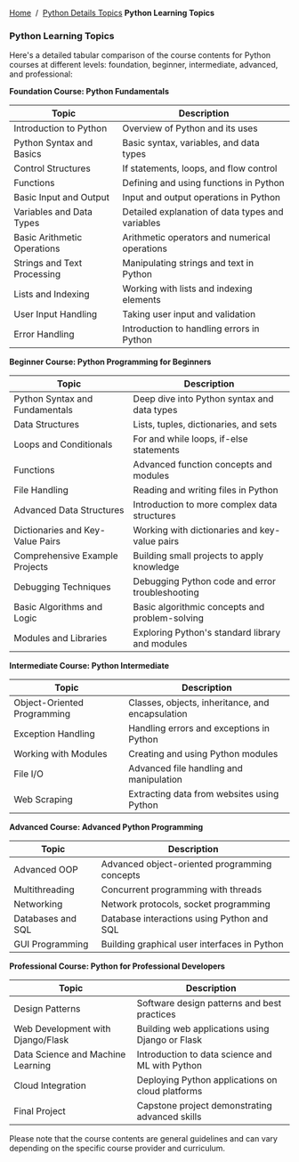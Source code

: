 <a href="/">Home</a>&nbsp;&nbsp;/&nbsp;&nbsp;<a href="/display_web_topic/python_details">Python Details Topics</a>
<b>Python Learning Topics</b>
<br>
### Python Learning Topics

Here's a detailed tabular comparison of the course contents for Python courses at different levels: foundation, beginner, intermediate, advanced, and professional:

**Foundation Course: Python Fundamentals**

| Topic                            | Description                                      |
|----------------------------------|--------------------------------------------------|
| Introduction to Python           | Overview of Python and its uses                  |
| Python Syntax and Basics         | Basic syntax, variables, and data types          |
| Control Structures               | If statements, loops, and flow control           |
| Functions                        | Defining and using functions in Python           |
| Basic Input and Output           | Input and output operations in Python            |
| Variables and Data Types         | Detailed explanation of data types and variables |
| Basic Arithmetic Operations      | Arithmetic operators and numerical operations    |
| Strings and Text Processing     | Manipulating strings and text in Python          |
| Lists and Indexing               | Working with lists and indexing elements         |
| User Input Handling              | Taking user input and validation                 |
| Error Handling                   | Introduction to handling errors in Python        |

**Beginner Course: Python Programming for Beginners**

| Topic                            | Description                                      |
|----------------------------------|--------------------------------------------------|
| Python Syntax and Fundamentals   | Deep dive into Python syntax and data types      |
| Data Structures                  | Lists, tuples, dictionaries, and sets            |
| Loops and Conditionals           | For and while loops, if-else statements         |
| Functions                        | Advanced function concepts and modules           |
| File Handling                    | Reading and writing files in Python              |
| Advanced Data Structures         | Introduction to more complex data structures     |
| Dictionaries and Key-Value Pairs | Working with dictionaries and key-value pairs   |
| Comprehensive Example Projects   | Building small projects to apply knowledge       |
| Debugging Techniques             | Debugging Python code and error troubleshooting |
| Basic Algorithms and Logic       | Basic algorithmic concepts and problem-solving   |
| Modules and Libraries            | Exploring Python's standard library and modules  |
**Intermediate Course: Python Intermediate**

| Topic                            | Description                                      |
|----------------------------------|--------------------------------------------------|
| Object-Oriented Programming      | Classes, objects, inheritance, and encapsulation |
| Exception Handling               | Handling errors and exceptions in Python         |
| Working with Modules             | Creating and using Python modules                |
| File I/O                         | Advanced file handling and manipulation          |
| Web Scraping                     | Extracting data from websites using Python       |

**Advanced Course: Advanced Python Programming**

| Topic                            | Description                                      |
|----------------------------------|--------------------------------------------------|
| Advanced OOP                     | Advanced object-oriented programming concepts    |
| Multithreading                   | Concurrent programming with threads              |
| Networking                       | Network protocols, socket programming            |
| Databases and SQL                | Database interactions using Python and SQL       |
| GUI Programming                  | Building graphical user interfaces in Python    |

**Professional Course: Python for Professional Developers**

| Topic                            | Description                                      |
|----------------------------------|--------------------------------------------------|
| Design Patterns                  | Software design patterns and best practices      |
| Web Development with Django/Flask| Building web applications using Django or Flask   |
| Data Science and Machine Learning| Introduction to data science and ML with Python   |
| Cloud Integration                | Deploying Python applications on cloud platforms |
| Final Project                    | Capstone project demonstrating advanced skills   |

Please note that the course contents are general guidelines and can vary depending on the specific course provider and curriculum.

